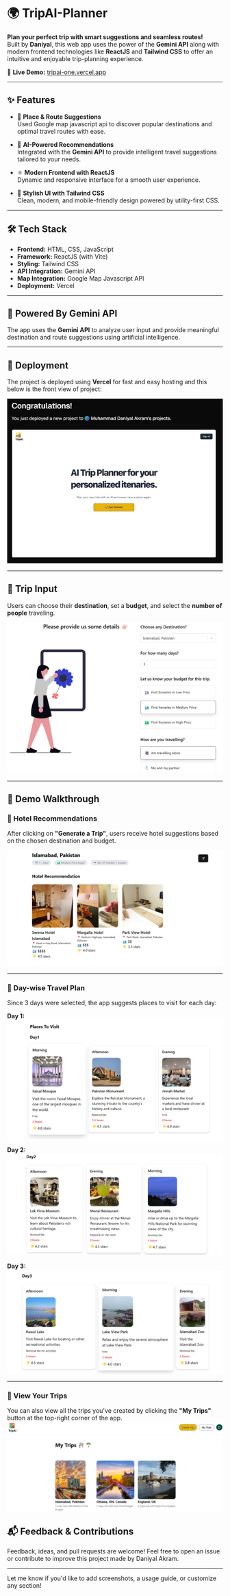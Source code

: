 # 🌍 TripAI-Planner

**Plan your perfect trip with smart suggestions and seamless routes!**  
Built by **Daniyal**, this web app uses the power of the **Gemini API** along with modern frontend technologies like **ReactJS** and **Tailwind CSS** to offer an intuitive and enjoyable trip-planning experience.

🚀 **Live Demo:** [tripai-one.vercel.app](https://tripai-one.vercel.app/)

---

## ✨ Features

- 📍 **Place & Route Suggestions**  
  Used Google map javascript api to discover popular destinations and optimal travel routes with ease.

- 🤖 **AI-Powered Recommendations**  
  Integrated with the **Gemini API** to provide intelligent travel suggestions tailored to your needs.

- ⚛️ **Modern Frontend with ReactJS**  
  Dynamic and responsive interface for a smooth user experience.

- 🎨 **Stylish UI with Tailwind CSS**  
  Clean, modern, and mobile-friendly design powered by utility-first CSS.

---

## 🛠️ Tech Stack

- **Frontend:** HTML, CSS, JavaScript  
- **Framework:** ReactJS (with Vite)  
- **Styling:** Tailwind CSS  
- **API Integration:** Gemini API
- **Map Integration:** Google Map Javascript API 
- **Deployment:** Vercel

---

## 🧠 Powered By Gemini API

The app uses the **Gemini API** to analyze user input and provide meaningful destination and route suggestions using artificial intelligence.

---

## 🚀 Deployment

The project is deployed using **Vercel** for fast and easy hosting and this below is the front view of project:

![Deployment using Vercel](https://github.com/Daniyal2k23/TripAI-Planner/blob/main/src/view-trip/images%20for%20repository/1.png?raw=true)

---

## 🧳 Trip Input

Users can choose their **destination**, set a **budget**, and select the **number of people** traveling.

![Trip Input Form](https://github.com/Daniyal2k23/TripAI-Planner/blob/main/src/view-trip/images%20for%20repository/2.png?raw=true)

---

## 🧭 Demo Walkthrough

### 🏨 Hotel Recommendations

After clicking on **"Generate a Trip"**, users receive hotel suggestions based on the chosen destination and budget.

![Hotel Recommendations](https://github.com/Daniyal2k23/TripAI-Planner/blob/main/src/view-trip/images%20for%20repository/3.png?raw=true)

---

### 📅 Day-wise Travel Plan

Since 3 days were selected, the app suggests places to visit for each day:

**Day 1:**
![Day 1 Suggestions](https://github.com/Daniyal2k23/TripAI-Planner/blob/main/src/view-trip/images%20for%20repository/4.png?raw=true)

**Day 2:**
![Day 2 Suggestions](https://github.com/Daniyal2k23/TripAI-Planner/blob/main/src/view-trip/images%20for%20repository/5.png?raw=true)

**Day 3:**
![Day 3 Suggestions](https://github.com/Daniyal2k23/TripAI-Planner/blob/main/src/view-trip/images%20for%20repository/6.png?raw=true)

---

### 📂 View Your Trips

You can also view all the trips you've created by clicking the **"My Trips"** button at the top-right corner of the app.
![Viewing Trips](https://github.com/Daniyal2k23/TripAI-Planner/blob/main/src/view-trip/images%20for%20repository/7.png?raw=true)

## 📬 Feedback & Contributions

Feedback, ideas, and pull requests are welcome! Feel free to open an issue or contribute to improve this project made by Daniyal Akram.

---

Let me know if you'd like to add screenshots, a usage guide, or customize any section!
